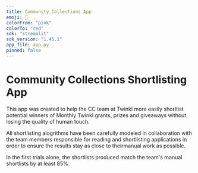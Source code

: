 ```yaml
---
title: Community Collections App
emoji: 🪷
colorFrom: "pink"
colorTo: "red"
sdk: "streamlit"
sdk_version: "1.45.1"
app_file: app.py
pinned: false
---
```


# Community Collections Shortlisting App

This app was created to help the CC team at Twinkl more easily shorltist potential winners of Monthly Twinkl grants, prizes and giveaways without losing the quality of human touch.

All shortlisting alogrithms have been carefully modeled in collaboration with the team members responsible for reading and shortlisting applications in order to ensure the results stay as close to theirmanual work as possible.

In the first trials alone, the shortlists produced match the team's manual shortlists by at least 85%.
